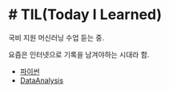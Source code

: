 # # TIL(Today I Learned)

국비 지원 머신러닝 수업 듣는 중.


요즘은 인터넷으로 기록을 남겨야하는 시대라 함.



- [파이썬](https://github.com/YeonjuKim1/Python)
- [DataAnalysis](https://github.com/YeonjuKim1/DataAnalysis)


